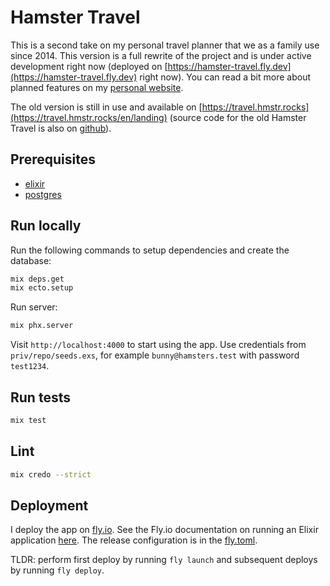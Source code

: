 # Hamster Travel

This is a second take on my personal travel planner that we as a family use since 2014. This version is a full rewrite of the project and is under active development right now (deployed on [https://hamster-travel.fly.dev](https://hamster-travel.fly.dev) right now). You can read a bit more about planned features on my [personal website](https://www.amarchenko.de/hamster-travel/).

The old version is still in use and available on [https://travel.hmstr.rocks](https://travel.hmstr.rocks/en/landing) (source code for the old Hamster Travel is also on [github](https://github.com/anmarchenko/hamster_travel_legacy)).

## Prerequisites

- [elixir](https://elixir-lang.org)
- [postgres](https://www.postgresql.org)

## Run locally

Run the following commands to setup dependencies and create the database:

```bash
mix deps.get
mix ecto.setup
```

Run server:

```bash
mix phx.server
```

Visit `http://localhost:4000` to start using the app.
Use credentials from `priv/repo/seeds.exs`, for example `bunny@hamsters.test` with password `test1234`.

## Run tests

```bash
mix test
```

## Lint

```bash
mix credo --strict
```

## Deployment

I deploy the app on [fly.io](https://fly.io). See the Fly.io documentation on running an Elixir application [here](https://fly.io/docs/elixir/getting-started/). The release configuration is in the [fly.toml](https://github.com/altmer/hamster-travel/blob/master/fly.toml).

TLDR: perform first deploy by running `fly launch` and subsequent deploys by running `fly deploy`.
